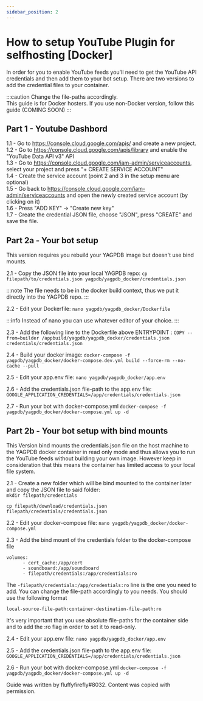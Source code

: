 ```yaml
---
sidebar_position: 2
---
```


# How to setup YouTube Plugin for selfhosting [Docker]

In order for you to enable YouTube feeds you'll need to get the YouTube API credentials and then add them to your bot setup. There are two versions to add the credential files to your container.

:::caution
Change the file-paths accordingly.  
This guide is for Docker hosters. If you use non-Docker version, follow this guide (COMING SOON)
:::

## Part 1 - Youtube Dashbord  
1.1 - Go to https://console.cloud.google.com/apis/ and create a new project.  
1.2 - Go to https://console.cloud.google.com/apis/library and enable the "YouTube Data API v3" API  
1.3 - Go to https://console.cloud.google.com/iam-admin/serviceaccounts, select your project and press "+ CREATE SERVICE ACCOUNT"   
1.4 - Create the service account (point 2 and 3 in the setup menu are optional)  
1.5 - Go back to https://console.cloud.google.com/iam-admin/serviceaccounts and open the newly created service account (by clicking on it)  
1.6 - Press "ADD KEY" -> "Create new key"   
1.7 - Create the credential JSON file, choose "JSON", press "CREATE" and save the file.  

## Part 2a - Your bot setup
This version requires you rebuild your YAGPDB image but doesn't use bind mounts.

2.1 - Copy the JSON file into your local YAGPDB repo: 
```cp filepath/to/credentials.json yagpdb/yagpdb_docker/credentials.json```

:::note
The file needs to be in the docker build context, thus we put it directly into the YAGPDB repo.
:::

2.2 - Edit your Dockerfile:
```nano yagpdb/yagpdb_docker/Dockerfile```

:::info
Instead of nano you can use whatever editor of your choice.
:::

2.3 - Add the following line to the Dockerfile above ENTRYPOINT :
```COPY --from=builder /appbuild/yagpdb/yagpdb_docker/credentials.json credentials/credentials.json```

2.4 - Build your docker image:
```docker-compose -f yagpdb/yagpdb_docker/docker-compose.dev.yml build --force-rm --no-cache --pull```

2.5 - Edit your app.env file:
```nano yagpdb/yagpdb_docker/app.env```

2.6 - Add the credentials.json file-path to the app.env file:
```GOOGLE_APPLICATION_CREDENTIALS=/app/credentials/credentials.json```

2.7 - Run your bot with docker-compose.yml
```docker-compose -f yagpdb/yagpdb_docker/docker-compose.yml up -d```

## Part 2b - Your bot setup with bind mounts

This Version bind mounts the credentials.json file on the host machine to the YAGPDB docker container in read only mode and thus allows you to run the YouTube feeds without building your own image. However keep in consideration that this means the container has limited access to your local file system.

2.1  - Create a new folder which will be bind mounted to the container later and copy the JSON file to said folder:  
```mkdir filepath/credentials```

```cp filepath/download/credentials.json filepath/credentials/credentials.json```


2.2 - Edit your docker-compose file:
```nano yagpdb/yagpdb_docker/docker-compose.yml```

2.3 - Add the bind mount of the credentials folder to the docker-compose file
```    
volumes:
      - cert_cache:/app/cert
      - soundboard:/app/soundboard
      - filepath/credentials:/app/credentials:ro
```

The ```-filepath/credentials:/app/credentials:ro``` line is the one you need to add. 
You can change the file-path accordingly to you needs. You should use the following format
 
```local-source-file-path:container-destination-file-path:ro```
 
It's very important that you use absolute file-paths for the container side and to add the :ro flag in order to set it to read-only.

2.4 - Edit your app.env file:
```nano yagpdb/yagpdb_docker/app.env```

2.5 - Add the credentials.json file-path to the app.env file:
```GOOGLE_APPLICATION_CREDENTIALS=/app/credentials/credentials.json```

2.6 - Run your bot with docker-compose.yml
```docker-compose -f yagpdb/yagpdb_docker/docker-compose.yml up -d```


Guide was written by fluffyfirefly#8032. Content was copied with permission.
